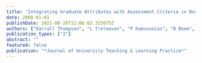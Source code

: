```yaml
---
title: "Integrating Graduate Attributes with Assessment Criteria in Business Education: Using an Online Assessment System"
date: 2008-01-01
publishDate: 2021-08-20T12:06:02.325075Z
authors: ["Darrall Thompson", "L Treleaven", "P Kamvounias", "B Beem", "E Hill"]
publication_types: ["2"]
abstract: ""
featured: false
publication: "*Journal of University Teaching & Learning Practice*"
---
```


